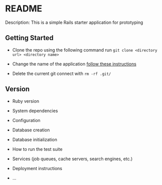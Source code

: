 # README

Description: This is a simple Rails starter application for prototyping

## Getting Started

* Clone the repo using the following command run `git clone <directory url> <directory name>`

* Change the name of the application [follow these instructions](https://stackoverflow.com/questions/42326432/how-to-rename-a-rails-5-application)

* Delete the current git connect with `rm -rf .git/`

## Version

* Ruby version

* System dependencies

* Configuration

* Database creation

* Database initialization

* How to run the test suite

* Services (job queues, cache servers, search engines, etc.)

* Deployment instructions

* ...
